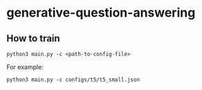 # generative-question-answering

## How to train
```shell
python3 main.py -c <path-to-config-file>
```

For example:
```
python3 main.py -c configs/t5/t5_small.json
```